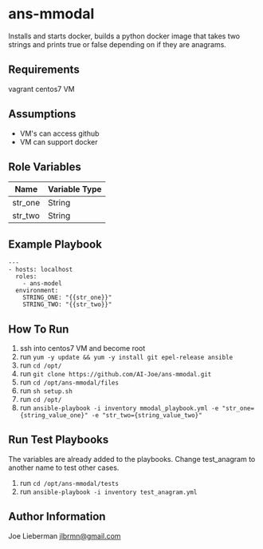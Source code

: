 ans-mmodal
=========

Installs and starts docker, builds a python docker image that takes two strings and prints true or false depending on if they are anagrams.

Requirements
------------

vagrant centos7 VM

Assumptions
-----------

* VM's can access github
* VM can support docker

Role Variables
--------------

|Name|Variable Type|
|----|-------------|
|str_one|String|
|str_two|String|

Example Playbook
----------------
    ---
    - hosts: localhost
      roles:
        - ans-model
      environment:
        STRING_ONE: "{{str_one}}"
        STRING_TWO: "{{str_two}}"

How To Run
----------

1. ssh into centos7 VM and become root
2. run `yum -y update && yum -y install git epel-release ansible`
3. run `cd /opt/`
4. run `git clone https://github.com/AI-Joe/ans-mmodal.git`
5. run `cd /opt/ans-mmodal/files`
6. run `sh setup.sh`
7. run `cd /opt/`
8. run `ansible-playbook -i inventory mmodal_playbook.yml -e "str_one={string_value_one}" -e "str_two={string_value_two}"`

Run Test Playbooks
-----------
The variables are already added to the playbooks. Change test_anagram to another name to test other cases.

1. run `cd /opt/ans-mmodal/tests`
2. run `ansible-playbook -i inventory test_anagram.yml`

Author Information
------------------

Joe Lieberman jlbrmn@gmail.com